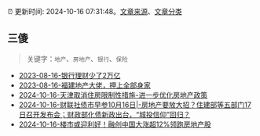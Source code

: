 :alarm_clock: 更新时间: 2024-10-16 07:31:48。[文章来源](/README.md)、[文章分类](/TAGS.md)

## 三傻


> 关键字：`地产`、`房地产`、`银行`、`保险`



- [2023-08-16-银行理财少了2万亿](https://www.aicaijing.com.cn/article/18565) 
- [2023-08-16-福建地产大佬，押上全部身家](https://www.aicaijing.com.cn/article/18567) 
- [2024-10-16-天津取消住房限制性措施-进一步优化房地产政策](https://www.cls.cn/detail/1826694) 
- [2024-10-16-财联社债市早参10月16日|-房地产要放大招？住建部等五部门17日召开发布会；财政部化债新政出台，“城投信仰”回归？](https://www.cls.cn/detail/1826714) 
- [2024-10-16-楼市或迎利好！融创中国大涨超12%领跑房地产股](https://www.cls.cn/detail/1826814) 

